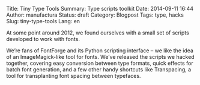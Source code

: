 Title: Tiny Type Tools
Summary: Type scripts toolkit
Date: 2014-09-11 16:44
Author: manufactura
Status: draft
Category: Blogpost
Tags: type, hacks
Slug: tiny-type-tools
Lang: en

At some point around 2012, we found ourselves with a small set of scripts developed to work with fonts.

We’re fans of FontForge and its Python scripting interface – we like the idea of an ImageMagick-like tool for fonts. We’ve released the scripts we hacked together, covering easy conversion between type formats, quick effects for batch font generation, and a few other handy shortcuts like Transpacing, a tool for transplanting font spacing between typefaces.
